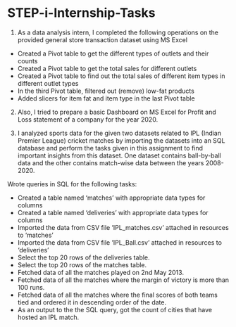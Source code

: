 # STEP-i-Internship-Tasks

1. As a data analysis intern, I completed the following operations on the provided general store transaction dataset using MS Excel

* Created a Pivot table to get the different types of outlets and their counts
* Created a Pivot table to get the total sales for different outlets
* Created a Pivot table to find out the total sales of different item types in different outlet types
* In the third Pivot table, filtered out (remove) low-fat products 
* Added slicers for item fat and item type in the last Pivot table

2. Also, I tried to prepare a basic Dashboard on MS Excel for Profit and Loss statement of a company for the year 2020.

3. I analyzed sports data for the given two datasets related to IPL (Indian Premier League) cricket matches by importing the datasets into an SQL database and perform the tasks given in this assignment to find important insights from this dataset. One dataset contains ball-by-ball data and the other contains match-wise data between the years 2008-2020.

Wrote queries in SQL for the following tasks:

* Created a table named ‘matches’ with appropriate data types for columns
* Created a table named ‘deliveries’ with appropriate data types for columns
* Imported the data from CSV file ’IPL_matches.csv’ attached in resources to ‘matches’
* Imported the data from CSV file ’IPL_Ball.csv’ attached in resources to ‘deliveries’
* Select the top 20 rows of the deliveries table.
* Select the top 20 rows of the matches table.
* Fetched data of all the matches played on 2nd May 2013.
* Fetched data of all the matches where the margin of victory is more than 100 runs.
* Fetched data of all the matches where the final scores of both teams tied and ordered it in descending order of the date.
* As an output to the the  SQL query, got the count of cities that have hosted an IPL match.




